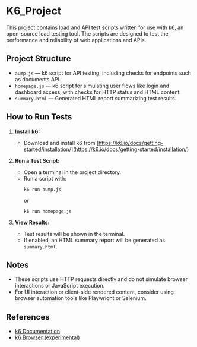 # K6_Project

This project contains load and API test scripts written for use with [k6](https://k6.io/), an open-source load testing tool. The scripts are designed to test the performance and reliability of web applications and APIs.

## Project Structure

- `aump.js` — k6 script for API testing, including checks for endpoints such as documents API.
- `homepage.js` — k6 script for simulating user flows like login and dashboard access, with checks for HTTP status and HTML content.
- `summary.html` — Generated HTML report summarizing test results.

## How to Run Tests

1. **Install k6:**
   - Download and install k6 from [https://k6.io/docs/getting-started/installation/](https://k6.io/docs/getting-started/installation/)

2. **Run a Test Script:**
   - Open a terminal in the project directory.
   - Run a script with:
     ```
     k6 run aump.js
     ```
     or
     ```
     k6 run homepage.js
     ```

3. **View Results:**
   - Test results will be shown in the terminal.
   - If enabled, an HTML summary report will be generated as `summary.html`.

## Notes
- These scripts use HTTP requests directly and do not simulate browser interactions or JavaScript execution.
- For UI interaction or client-side rendered content, consider using browser automation tools like Playwright or Selenium.

## References
- [k6 Documentation](https://k6.io/docs/)
- [k6 Browser (experimental)](https://k6.io/docs/using-k6/browser/)
